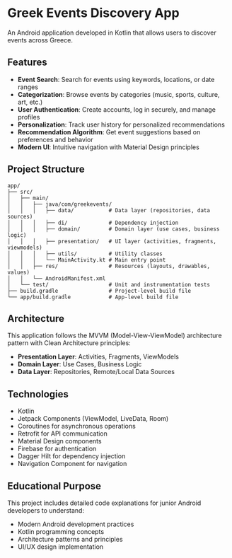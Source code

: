 # Greek Events Discovery App

An Android application developed in Kotlin that allows users to discover events across Greece.

## Features

- **Event Search**: Search for events using keywords, locations, or date ranges
- **Categorization**: Browse events by categories (music, sports, culture, art, etc.)
- **User Authentication**: Create accounts, log in securely, and manage profiles
- **Personalization**: Track user history for personalized recommendations
- **Recommendation Algorithm**: Get event suggestions based on preferences and behavior
- **Modern UI**: Intuitive navigation with Material Design principles

## Project Structure

```
app/
├── src/
│   ├── main/
│   │   ├── java/com/greekevents/
│   │   │   ├── data/           # Data layer (repositories, data sources)
│   │   │   ├── di/             # Dependency injection
│   │   │   ├── domain/         # Domain layer (use cases, business logic)
│   │   │   ├── presentation/   # UI layer (activities, fragments, viewmodels)
│   │   │   ├── utils/          # Utility classes
│   │   │   └── MainActivity.kt # Main entry point
│   │   ├── res/                # Resources (layouts, drawables, values)
│   │   └── AndroidManifest.xml
│   └── test/                   # Unit and instrumentation tests
├── build.gradle                # Project-level build file
└── app/build.gradle            # App-level build file
```

## Architecture

This application follows the MVVM (Model-View-ViewModel) architecture pattern with Clean Architecture principles:

- **Presentation Layer**: Activities, Fragments, ViewModels
- **Domain Layer**: Use Cases, Business Logic
- **Data Layer**: Repositories, Remote/Local Data Sources

## Technologies

- Kotlin
- Jetpack Components (ViewModel, LiveData, Room)
- Coroutines for asynchronous operations
- Retrofit for API communication
- Material Design components
- Firebase for authentication
- Dagger Hilt for dependency injection
- Navigation Component for navigation

## Educational Purpose

This project includes detailed code explanations for junior Android developers to understand:
- Modern Android development practices
- Kotlin programming concepts
- Architecture patterns and principles
- UI/UX design implementation 